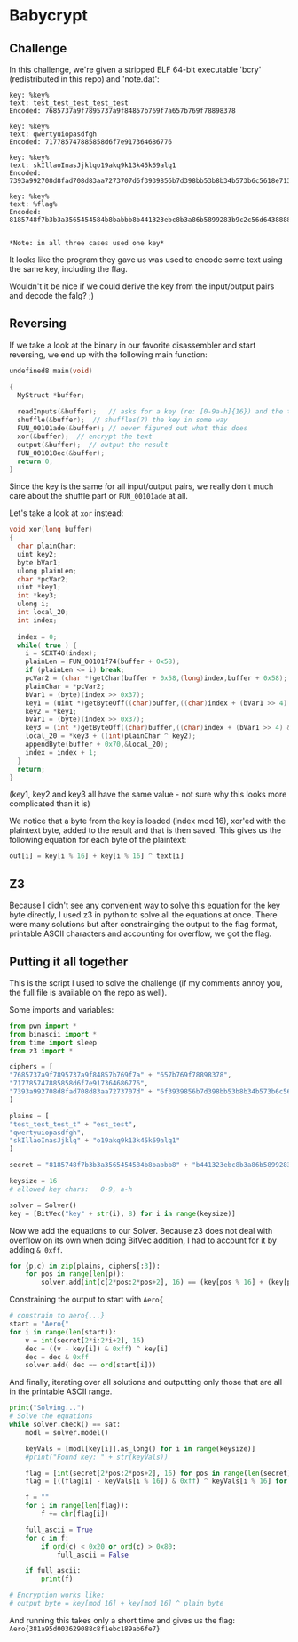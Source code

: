 # Babycrypt
## Challenge
In this challenge, we're given a stripped ELF 64-bit executable 'bcry' (redistributed in this repo) and 'note.dat':
```
key: %key%
text: test_test_test_test_test
Encoded: 7685737a9f7895737a9f84857b769f7a657b769f78898378

key: %key%
text: qwertyuiopasdfgh
Encoded: 717785747885858d6f7e917364686776

key: %key%
text: skIllaoInasJjklqo19akq9k13k45k69alq1
Encoded: 7393a992708d8fad708d83aa7273707d6f3939856b7d398bb53b8b34b573b6c5618e7135

key: %key%
text: %flag%
Encoded: 8185748f7b3b3a3565454584b8babbb8b441323ebc8b3a86b5899283b9c2c56d64388889b781


*Note: in all three cases used one key*
```

It looks like the program they gave us was used to encode some text using the same key, including the flag.

Wouldn't it be nice if we could derive the key from the input/output pairs and decode the falg? ;)

## Reversing

If we take a look at the binary in our favorite disassembler and start reversing, we end up with the following main function:
```C
undefined8 main(void)

{
  MyStruct *buffer;
  
  readInputs(&buffer);   // asks for a key (re: [0-9a-h]{16}) and the text to encrypt
  shuffle(&buffer);  // shuffles(?) the key in some way
  FUN_00101ade(&buffer); // never figured out what this does
  xor(&buffer);  // encrypt the text
  output(&buffer);  // output the result
  FUN_001018ec(&buffer);
  return 0;
}
```

Since the key is the same for all input/output pairs, we really don't much care about the shuffle part or `FUN_00101ade` at all.

Let's take a look at `xor` instead:

```C
void xor(long buffer)
{
  char plainChar;
  uint key2;
  byte bVar1;
  ulong plainLen;
  char *pcVar2;
  uint *key1;
  int *key3;
  ulong i;
  int local_20;
  int index;
  
  index = 0;
  while( true ) {
    i = SEXT48(index);
    plainLen = FUN_00101f74(buffer + 0x58);
    if (plainLen <= i) break;
    pcVar2 = (char *)getChar(buffer + 0x58,(long)index,buffer + 0x58);
    plainChar = *pcVar2;
    bVar1 = (byte)(index >> 0x37);
    key1 = (uint *)getByteOff((char)buffer,((char)index + (bVar1 >> 4) & 0xf) - (bVar1 >> 4));
    key2 = *key1;
    bVar1 = (byte)(index >> 0x37);
    key3 = (int *)getByteOff((char)buffer,((char)index + (bVar1 >> 4) & 0xf) - (bVar1 >> 4));
    local_20 = *key3 + ((int)plainChar ^ key2);
    appendByte(buffer + 0x70,&local_20);
    index = index + 1;
  }
  return;
}
```
(key1, key2 and key3 all have the same value - not sure why this looks more complicated than it is)

We notice that a byte from the key is loaded (index mod 16), xor'ed with the plaintext byte, added to the result and that is then saved.
This gives us the following equation for each byte of the plaintext:
```python
out[i] = key[i % 16] + key[i % 16] ^ text[i]
```

## Z3
Because I didn't see any convenient way to solve this equation for the key byte directly,
I used z3 in python to solve all the equations at once.
There were many solutions but after constrainging the output to the flag format,
printable ASCII characters and accounting for overflow, we got the flag.

## Putting it all together
This is the script I used to solve the challenge (if my comments annoy you, the full file is available on the repo as well).

Some imports and variables:
```python
from pwn import *
from binascii import *
from time import sleep
from z3 import *

ciphers = [
"7685737a9f7895737a9f84857b769f7a" + "657b769f78898378",
"717785747885858d6f7e917364686776",
"7393a992708d8fad708d83aa7273707d" + "6f3939856b7d398bb53b8b34b573b6c5618e7135"
]

plains = [
"test_test_test_t" + "est_test",
"qwertyuiopasdfgh",
"skIllaoInasJjklq" + "o19akq9k13k45k69alq1"
]

secret = "8185748f7b3b3a3565454584b8babbb8" + "b441323ebc8b3a86b5899283b9c2c56d64388889b781"

keysize = 16
# allowed key chars:   0-9, a-h

solver = Solver()
key = [BitVec("key" + str(i), 8) for i in range(keysize)]
```

Now we add the equations to our Solver. Because z3 does not deal with overflow on its own when doing BitVec addition,
I had to account for it by adding `& 0xff`.
```python
for (p,c) in zip(plains, ciphers[:3]):
	for pos in range(len(p)):
		solver.add(int(c[2*pos:2*pos+2], 16) == (key[pos % 16] + (key[pos % 16] ^ ord(p[pos]))) & 0xff)
```

Constraining the output to start with `Aero{`
```python
# constrain to aero{...}
start = "Aero{"
for i in range(len(start)):
	v = int(secret[2*i:2*i+2], 16)
	dec = ((v - key[i]) & 0xff) ^ key[i]
	dec = dec & 0xff
	solver.add( dec == ord(start[i]))
```

And finally, iterating over all solutions and outputting only those that are all in the printable ASCII range.
```python
print("Solving...")
# Solve the equations
while solver.check() == sat:
	modl = solver.model()

	keyVals = [modl[key[i]].as_long() for i in range(keysize)]
	#print("Found key: " + str(keyVals))

	flag = [int(secret[2*pos:2*pos+2], 16) for pos in range(len(secret) // 2)]
	flag = [((flag[i] - keyVals[i % 16]) & 0xff) ^ keyVals[i % 16] for i in range(len(flag))]

	f = ""
	for i in range(len(flag)):
		f += chr(flag[i])

	full_ascii = True
	for c in f:
		if ord(c) < 0x20 or ord(c) > 0x80:
			full_ascii = False

	if full_ascii:
		print(f)

# Encryption works like:
# output byte = key[mod 16] + key[mod 16] ^ plain byte
```

And running this takes only a short time and gives us the flag:
`Aero{381a95d003629088c8f1ebc189ab6fe7}`
